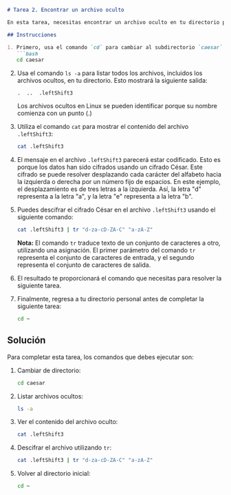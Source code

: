 ```markdown
# Tarea 2. Encontrar un archivo oculto

En esta tarea, necesitas encontrar un archivo oculto en tu directorio personal y descifrar el cifrado César que contiene. Esto te permitirá completar la siguiente tarea.

## Instrucciones

1. Primero, usa el comando `cd` para cambiar al subdirectorio `caesar` en tu directorio personal:
   ```bash
   cd caesar
   ```

2. Usa el comando `ls -a` para listar todos los archivos, incluidos los archivos ocultos, en tu directorio.
   Esto mostrará la siguiente salida:
   ```
   .  ..  .leftShift3
   ```
   Los archivos ocultos en Linux se pueden identificar porque su nombre comienza con un punto (.)

3. Utiliza el comando `cat` para mostrar el contenido del archivo `.leftShift3`:
   ```bash
   cat .leftShift3
   ```

4. El mensaje en el archivo `.leftShift3` parecerá estar codificado. Esto es porque los datos han sido cifrados usando un cifrado César. Este cifrado se puede resolver desplazando cada carácter del alfabeto hacia la izquierda o derecha por un número fijo de espacios. En este ejemplo, el desplazamiento es de tres letras a la izquierda. Así, la letra "d" representa a la letra "a", y la letra "e" representa a la letra "b".

5. Puedes descifrar el cifrado César en el archivo `.leftShift3` usando el siguiente comando:
   ```bash
   cat .leftShift3 | tr "d-za-cD-ZA-C" "a-zA-Z"
   ```
   **Nota:** El comando `tr` traduce texto de un conjunto de caracteres a otro, utilizando una asignación. El primer parámetro del comando `tr` representa el conjunto de caracteres de entrada, y el segundo representa el conjunto de caracteres de salida.

6. El resultado te proporcionará el comando que necesitas para resolver la siguiente tarea.

7. Finalmente, regresa a tu directorio personal antes de completar la siguiente tarea:
   ```bash
   cd ~
   ```

## Solución

Para completar esta tarea, los comandos que debes ejecutar son:

1. Cambiar de directorio:
   ```bash
   cd caesar
   ```

2. Listar archivos ocultos:
   ```bash
   ls -a
   ```

3. Ver el contenido del archivo oculto:
   ```bash
   cat .leftShift3
   ```

4. Descifrar el archivo utilizando `tr`:
   ```bash
   cat .leftShift3 | tr "d-za-cD-ZA-C" "a-zA-Z"
   ```

5. Volver al directorio inicial:
   ```bash
   cd ~
   ```
```